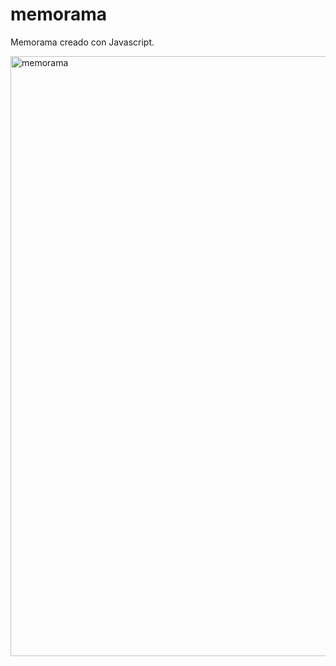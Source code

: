 # memorama
Memorama creado con Javascript.


<img width="960" alt="memorama" src="https://user-images.githubusercontent.com/49053045/173957785-9bea8810-e483-4c67-984c-8aede59a1dbf.png">
